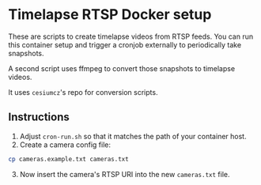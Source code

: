 # Timelapse RTSP Docker setup
These are scripts to create timelapse videos from RTSP feeds.
You can run this container setup and trigger a cronjob externally to periodically take snapshots.

A second script uses ffmpeg to convert those snapshots to timelapse videos.

It uses `cesiumcz`'s repo for conversion scripts.

## Instructions
1. Adjust `cron-run.sh` so that it matches the path of your container host.
2. Create a camera config file:
``` sh
cp cameras.example.txt cameras.txt
```
3. Now insert the camera's RTSP URI into the new `cameras.txt` file.
